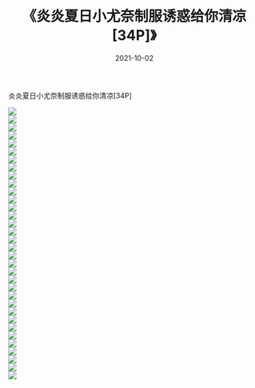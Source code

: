 ﻿---
layout: post
title:  《炎炎夏日小尤奈制服诱惑给你清凉[34P]》
date:   2021-10-02
img: http://pic.660000.xyz/1:/性感/2021/炎炎夏日小尤奈制服诱惑给你清凉[34P]/000.jpg
categories: [美女, 清纯, 唯美]
---

炎炎夏日小尤奈制服诱惑给你清凉[34P]

  ![](http://pic.660000.xyz/1:/性感/2021/炎炎夏日小尤奈制服诱惑给你清凉[34P]/001.jpg) <br> ![](http://pic.660000.xyz/1:/性感/2021/炎炎夏日小尤奈制服诱惑给你清凉[34P]/002.jpg) <br> ![](http://pic.660000.xyz/1:/性感/2021/炎炎夏日小尤奈制服诱惑给你清凉[34P]/003.jpg) <br> ![](http://pic.660000.xyz/1:/性感/2021/炎炎夏日小尤奈制服诱惑给你清凉[34P]/004.jpg) <br> ![](http://pic.660000.xyz/1:/性感/2021/炎炎夏日小尤奈制服诱惑给你清凉[34P]/005.jpg) <br> ![](http://pic.660000.xyz/1:/性感/2021/炎炎夏日小尤奈制服诱惑给你清凉[34P]/006.jpg) <br> ![](http://pic.660000.xyz/1:/性感/2021/炎炎夏日小尤奈制服诱惑给你清凉[34P]/007.jpg) <br> ![](http://pic.660000.xyz/1:/性感/2021/炎炎夏日小尤奈制服诱惑给你清凉[34P]/008.jpg) <br> ![](http://pic.660000.xyz/1:/性感/2021/炎炎夏日小尤奈制服诱惑给你清凉[34P]/009.jpg) <br> ![](http://pic.660000.xyz/1:/性感/2021/炎炎夏日小尤奈制服诱惑给你清凉[34P]/010.jpg) <br> ![](http://pic.660000.xyz/1:/性感/2021/炎炎夏日小尤奈制服诱惑给你清凉[34P]/011.jpg) <br> ![](http://pic.660000.xyz/1:/性感/2021/炎炎夏日小尤奈制服诱惑给你清凉[34P]/012.jpg) <br> ![](http://pic.660000.xyz/1:/性感/2021/炎炎夏日小尤奈制服诱惑给你清凉[34P]/013.jpg) <br> ![](http://pic.660000.xyz/1:/性感/2021/炎炎夏日小尤奈制服诱惑给你清凉[34P]/014.jpg) <br> ![](http://pic.660000.xyz/1:/性感/2021/炎炎夏日小尤奈制服诱惑给你清凉[34P]/015.jpg) <br> ![](http://pic.660000.xyz/1:/性感/2021/炎炎夏日小尤奈制服诱惑给你清凉[34P]/016.jpg) <br> ![](http://pic.660000.xyz/1:/性感/2021/炎炎夏日小尤奈制服诱惑给你清凉[34P]/017.jpg) <br> ![](http://pic.660000.xyz/1:/性感/2021/炎炎夏日小尤奈制服诱惑给你清凉[34P]/018.jpg) <br> ![](http://pic.660000.xyz/1:/性感/2021/炎炎夏日小尤奈制服诱惑给你清凉[34P]/019.jpg) <br> ![](http://pic.660000.xyz/1:/性感/2021/炎炎夏日小尤奈制服诱惑给你清凉[34P]/020.jpg) <br> ![](http://pic.660000.xyz/1:/性感/2021/炎炎夏日小尤奈制服诱惑给你清凉[34P]/021.jpg) <br> ![](http://pic.660000.xyz/1:/性感/2021/炎炎夏日小尤奈制服诱惑给你清凉[34P]/022.jpg) <br> ![](http://pic.660000.xyz/1:/性感/2021/炎炎夏日小尤奈制服诱惑给你清凉[34P]/023.jpg) <br> ![](http://pic.660000.xyz/1:/性感/2021/炎炎夏日小尤奈制服诱惑给你清凉[34P]/024.jpg) <br> ![](http://pic.660000.xyz/1:/性感/2021/炎炎夏日小尤奈制服诱惑给你清凉[34P]/025.jpg) <br> ![](http://pic.660000.xyz/1:/性感/2021/炎炎夏日小尤奈制服诱惑给你清凉[34P]/026.jpg) <br> ![](http://pic.660000.xyz/1:/性感/2021/炎炎夏日小尤奈制服诱惑给你清凉[34P]/027.jpg) <br> ![](http://pic.660000.xyz/1:/性感/2021/炎炎夏日小尤奈制服诱惑给你清凉[34P]/028.jpg) <br> ![](http://pic.660000.xyz/1:/性感/2021/炎炎夏日小尤奈制服诱惑给你清凉[34P]/029.jpg) <br> ![](http://pic.660000.xyz/1:/性感/2021/炎炎夏日小尤奈制服诱惑给你清凉[34P]/030.jpg) <br> ![](http://pic.660000.xyz/1:/性感/2021/炎炎夏日小尤奈制服诱惑给你清凉[34P]/031.jpg) <br> ![](http://pic.660000.xyz/1:/性感/2021/炎炎夏日小尤奈制服诱惑给你清凉[34P]/032.jpg) <br> ![](http://pic.660000.xyz/1:/性感/2021/炎炎夏日小尤奈制服诱惑给你清凉[34P]/033.jpg) <br> ![](http://pic.660000.xyz/1:/性感/2021/炎炎夏日小尤奈制服诱惑给你清凉[34P]/034.jpg) <br>